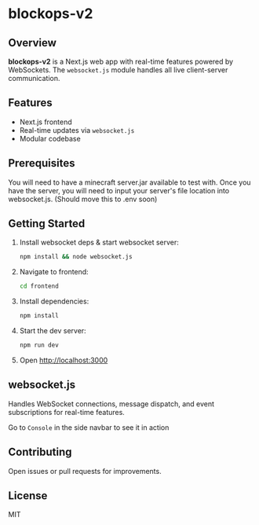 # blockops-v2

## Overview

**blockops-v2** is a Next.js web app with real-time features powered by WebSockets. The `websocket.js` module handles all live client-server communication.

## Features

- Next.js frontend
- Real-time updates via `websocket.js`
- Modular codebase

## Prerequisites

You will need to have a minecraft server.jar available to test with. Once you have the server,
you will need to input your server's file location into websocket.js. (Should move this to .env soon)

## Getting Started

1. Install websocket deps & start websocket server:
   ```bash
   npm install && node websocket.js
   ```
2. Navigate to frontend:
   ```bash
   cd frontend
   ```
3. Install dependencies:
   ```bash
   npm install
   ```
4. Start the dev server:
   ```bash
   npm run dev
   ```
5. Open [http://localhost:3000](http://localhost:3000)

## websocket.js

Handles WebSocket connections, message dispatch, and event subscriptions for real-time features.

Go to `Console` in the side navbar to see it in action

## Contributing

Open issues or pull requests for improvements.

## License

MIT
